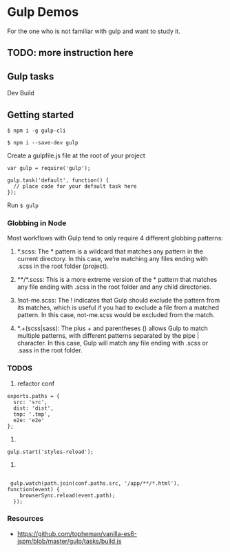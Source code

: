 # Gulp Demos

For the one who is not familiar with gulp and want to study it.

## TODO: more instruction here

## Gulp tasks
Dev
Build

## Getting started

`$ npm i -g gulp-cli`

`$ npm i --save-dev gulp`

Create a gulpfile.js file at the root of your project
```
var gulp = require('gulp');

gulp.task('default', function() {
  // place code for your default task here
});
```

Run
`$ gulp`


### Globbing in Node

Most workflows with Gulp tend to only require 4 different globbing patterns:

1. *.scss: The * pattern is a wildcard that matches any pattern in the current directory. In this case, we’re matching any files ending with .scss in the root folder (project).

1. **/*.scss: This is a more extreme version of the * pattern that matches any file ending with .scss in the root folder and any child directories.

1. !not-me.scss: The ! indicates that Gulp should exclude the pattern from its matches, which is useful if you had to exclude a file from a matched pattern. In this case, not-me.scss would be excluded from the match.

1. *.+(scss|sass): The plus + and parentheses () allows Gulp to match multiple patterns, with different patterns separated by the pipe | character. In this case, Gulp will match any file ending with .scss or .sass in the root folder.


### TODOS

1. refactor conf
```
exports.paths = {
  src: 'src',
  dist: 'dist',
  tmp: '.tmp',
  e2e: 'e2e'
};
```

1.
`gulp.start('styles-reload');`

1. 
```

 gulp.watch(path.join(conf.paths.src, '/app/**/*.html'), function(event) {
    browserSync.reload(event.path);
  });
```


### Resources
- https://github.com/topheman/vanilla-es6-jspm/blob/master/gulp/tasks/build.js